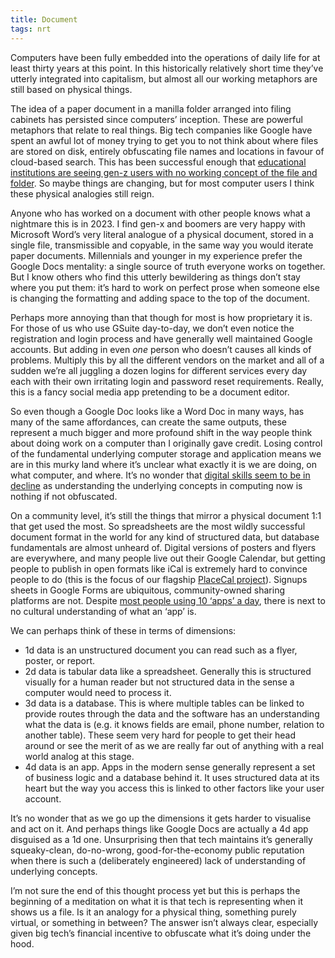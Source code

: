 ```yaml
---
title: Document
tags: nrt
---
```


Computers have been fully embedded into the operations of daily life for at least thirty years at this point. In this historically relatively short time they’ve utterly integrated into capitalism, but almost all our working metaphors are still based on physical things.

The idea of a paper document in a manilla folder arranged into filing cabinets has persisted since computers’ inception. These are powerful metaphors that relate to real things. Big tech companies like Google have spent an awful lot of money trying to get you to not think about where files are stored on disk, entirely obfuscating file names and locations in favour of cloud-based search. This has been successful enough that [educational institutions are seeing gen-z users with no working concept of the file and folder](https://www.theverge.com/22684730/students-file-folder-directory-structure-education-gen-z). So maybe things are changing, but for most computer users I think these physical analogies still reign.

Anyone who has worked on a document with other people knows what a nightmare this is in 2023. I find gen-x and boomers are very happy with Microsoft Word’s very literal analogue of a physical document, stored in a single file, transmissible and copyable, in the same way you would iterate paper documents. Millennials and younger in my experience prefer the Google Docs mentality: a single source of truth everyone works on together. But I know others who find this utterly bewildering as things don’t stay where you put them: it’s hard to work on perfect prose when someone else is changing the formatting and adding space to the top of the document. 

Perhaps more annoying than that though for most is how proprietary it is. For those of us who use GSuite day-to-day, we don’t even notice the registration and login process and have generally well maintained Google accounts. But adding in even _one_ person who doesn’t causes all kinds of problems. Multiply this by all the different vendors on the market and all of a sudden we’re all juggling a dozen logins for different services every day each with their own irritating login and password reset requirements. Really, this is a fancy social media app pretending to be a document editor.

So even though a Google Doc looks like a Word Doc in many ways, has many of the same affordances, can create the same outputs, these represent a much bigger and more profound shift in the way people think about doing work on a computer than I originally gave credit. Losing control of the fundamental underlying computer storage and application means we are in this murky land where it’s unclear what exactly it is we are doing, on what computer, and where. It’s no wonder that [digital skills seem to be in decline](https://www.theguardian.com/business/2021/mar/21/uk-digital-skills-shortage-risks-covid-recovery-as-young-people-shun-it-courses) as understanding the underlying concepts in computing now is nothing if not obfuscated.

On a community level, it’s still the things that mirror a physical document 1:1 that get used the most. So spreadsheets are the most wildly successful document format in the world for any kind of structured data, but database fundamentals are almost unheard of. Digital versions of posters and flyers are everywhere, and many people live out their Google Calendar, but getting people to publish in open formats like iCal is extremely hard to convince people to do (this is the focus of our flagship [PlaceCal project](https://placecal.org)). Signups sheets in Google Forms are ubiquitous, community-owned sharing platforms are not. Despite [most people using 10 ‘apps’ a day](https://techjury.net/blog/app-usage-statistics/), there is next to no cultural understanding of what an ‘app’ is. 

We can perhaps think of these in terms of dimensions:

* 1d data is an unstructured document you can read such as a flyer, poster, or report.
* 2d data is tabular data like a spreadsheet. Generally this is structured visually for a human reader but not structured data in the sense a computer would need to process it.
* 3d data is a database. This is where multiple tables can be linked to provide routes through the data and the software has an understanding what the data is (e.g. it knows fields are email, phone number, relation to another table). These seem very hard for people to get their head around or see the merit of as we are really far out of anything with a real world analog at this stage.
* 4d data is an app. Apps in the modern sense generally represent a set of business logic and a database behind it. It uses structured data at its heart but the way you access this is linked to other factors like your user account. 

It’s no wonder that as we go up the dimensions it gets harder to visualise and act on it. And perhaps things like Google Docs are actually a 4d app disguised as a 1d one. Unsurprising then that tech maintains it’s generally squeaky-clean, do-no-wrong, good-for-the-economy public reputation when there is such a (deliberately engineered) lack of understanding of underlying concepts.

I’m not sure the end of this thought process yet but this is perhaps the beginning of a meditation on what it is that tech is representing when it shows us a file. Is it an analogy for a physical thing, something purely virtual, or something in between? The answer isn’t always clear, especially given big tech’s financial incentive to obfuscate what it’s doing under the hood.
